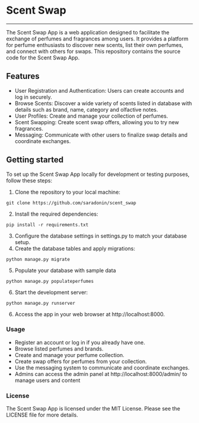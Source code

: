 # Scent Swap #

***
The Scent Swap App is a web application designed to facilitate the exchange of perfumes and fragrances among users. It
provides a platform for perfume enthusiasts to discover new scents, list their own perfumes, and connect with others for
swaps. This repository contains the source code for the Scent Swap App.

## Features

- User Registration and Authentication: Users can create accounts and log in securely.
- Browse Scents: Discover a wide variety of scents listed in database with details such as brand, name, category and
  olfactive notes.
- User Profiles: Create and manage your collection of perfumes.
- Scent Swapping: Create scent swap offers, allowing you to try new fragrances.
- Messaging: Communicate with other users to finalize swap details and coordinate exchanges.

## Getting started

To set up the Scent Swap App locally for development or testing purposes, follow these steps:

1. Clone the repository to your local machine:

```
git clone https://github.com/saradonin/scent_swap
```

2. Install the required dependencies:

```
pip install -r requirements.txt
```

3. Configure the database settings in settings.py to match your database setup.
4. Create the database tables and apply migrations:

```
python manage.py migrate
```

5. Populate your database with sample data

```
python manage.py populateperfumes
```

6. Start the development server:

```
python manage.py runserver
```

6. Access the app in your web browser at http://localhost:8000.

### Usage

- Register an account or log in if you already have one.
- Browse listed perfumes and brands.
- Create and manage your perfume collection.
- Create swap offers for perfumes from your collection.
- Use the messaging system to communicate and coordinate exchanges.
- Admins can access the admin panel at http://localhost:8000/admin/ to manage users and content

### License

The Scent Swap App is licensed under the MIT License. Please see the LICENSE file for more details.
